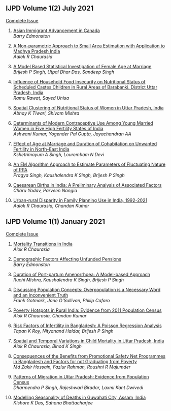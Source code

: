 
## IJPD Volume 1(2) July 2021

[Complete Issue](../assets/ijpd/2021-2/V_1_2.pdf)
    <br>

1. [ Asian Immigrant Advancement in Canada ](../assets/ijpd/2021-2/V_1_2_1.pdf)
    <br> *Barry Edmonston*

2. [ A Non-parametric Approach to Small Area Estimation with Application to Madhya Pradesh India ](../assets/ijpd/2021-2/V_1_2_2.pdf)
    <br> *Aalok R Chaurasia*

3. [ A Model Based Statistical Investigation of Female Age at Marriage ](../assets/ijpd/2021-2/V_1_2_3.pdf)
    <br> *Brijesh P Singh, Utpal Dhar Das, Sandeep Singh*

4. [ Influence of Household Food Insecurity on Nutritional Status of Scheduled Castes Children in Rural Areas of Barabanki, District Uttar Pradesh, India ](../assets/ijpd/2021-2/V_1_2_4.pdf)
    <br> *Ramu Rawat, Sayed Unisa*

5. [ Spatial Clustering of Nutritional Status of Women in Uttar Pradesh, India ](../assets/ijpd/2021-2/V_1_2_5.pdf)
    <br> *Abhay K Tiwari, Shivam Mishra*

6. [ Determinants of Modern Contraceptive Use Among Young Married Women in Five High Fertility States of India ](../assets/ijpd/2021-2/V_1_2_6.pdf)
    <br> *Ashwani Kumar, Yogender Pal Gupta, Jayachandran AA*

7. [ Effect of Age at Marriage and Duration of Cohabitation on Unwanted Fertility in North-East India ](../assets/ijpd/2021-2/V_1_2_7.pdf)
    <br> *Kshetrimayum A Singh, Lourembam N Devi*

8. [ An EM Algorithm Approach to Estimate Parameters of Fluctuating Nature of PPA ](../assets/ijpd/2021-2/V_1_2_8.pdf)
    <br> *Pragya Singh, Kaushalendra K Singh, Brijesh P Singh*

9. [ Caesarean Births in India: A Preliminary Analysis of Associated Factors ](../assets/ijpd/2021-2/V_1_2_9.pdf)
    <br> *Charu Yadav, Parveen Nangia*

10. [ Urban-rural Disparity in Family Planning Use in India, 1992-2021 ](../assets/ijpd/2021-2/V_1_2_10.pdf)
    <br> *Aalok R Chaurasia, Chandan Kumar*

## IJPD Volume 1(1) January 2021 

[Complete Issue](../assets/ijpd/2021-1/IJPD_Vol_1_1.pdf)
    <br>

1. [Mortality Transitions in India](../assets/ijpd/2021-1/IJPD_Vol_1_1_1.pdf)
    <br> *Alok R Chaurasia*

2. [Demographic Factors Affecting Unfunded Pensions](../assets/ijpd/2021-1/IJPD_Vol_1_1_2.pdf)
    <br> *Barry Edmonston*

3. [Duration of Port-partum Amenorrhoea: A Model-based Approach](../assets/ijpd/2021-1/IJPD_Vol_1_1_3.pdf)
    <br> *Ruchi Mishra, Kaushalendra K Singh, Brijesh P Singh*

4. [Discussing Population Concepts: Overpopulation is a Necessary Word and an Inconvenient Truth](../assets/ijpd/2021-1/IJPD_Vol_1_1_4.pdf)
    <br> *Frank Gotmark, Jane O'Sullivan, Philip Cafaro*

5. [Poverty Hotspots in Rural India: Evidence from 2011 Population Census](../assets/ijpd/2021-1/IJPD_Vol_1_1_5.pdf)
    <br> *Alok R Chaurasia, Chandan Kumar*

6. [Risk Factors of Infertility in Bangladesh: A Poisson Regression Analysis](../assets/ijpd/2021-1/IJPD_Vol_1_1_6.pdf)
    <br> *Tapan K Roy, Nityanand Haldar, Brijesh P Singh*

7. [Spatial and Temporal Variations in Child Mortality in Uttar Pradesh, India](../assets/ijpd/2021-1/IJPD_Vol_1_1_7.pdf)
    <br> *Alok R Chaurasia, Binod K Singh*

8. [Consequences of the Benefits from Promotional Safety Net Programmes in Bangladesh and Factors for not Graduating from Poverty](../assets/ijpd/2021-1/IJPD_Vol_1_1_8.pdf)
    <br> *Md Zakir Hossain, Fazlur Rahman, Roushni R Majumder*

9. [Patterns of Migration in Uttar Pradesh: Evidence from Population Census](../assets/ijpd/2021-1/IJPD_Vol_1_1_9.pdf)
    <br> *Dharmendra P Singh, Rajeshwari Biradar, Laxmi Kant Dwivedi*

10. [Modelling Seasonality of Deaths in Guwahati City, Assam, India](../assets/ijpd/2021-1/IJPD_Vol_1_1_10.pdf)
    <br> *Kishore K Das, Sahana Bhattacharjee*
